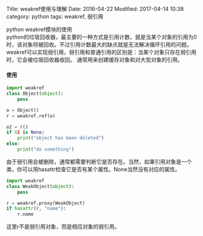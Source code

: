 Title: weakref使用与理解
Date: 2016-04-22
Modified: 2017-04-14 10:38
category: python
tags: weakref, 弱引用

python weakref模块的使用 <br>
python的垃圾回收器，最主要的一种方式是引用计数，就是当某个对象的引用为0时，该对象将被回收。不过引用计数最大的缺点就是无法解决循环引用的问题。   
weakref可以实现弱引用，弱引用和普通引用的区别是：当某个对象只存在弱引用时，它会被垃圾回收器收回。 通常用来创建缓存对象和对大型对象的引用。    

#### 使用    
```python
import weakref
class Object(object):
    pass

o = Object()
r = weakref.ref(o)

o2 = r()
if 02 is None:
    print("object has been deleted")
else:
    print("do something")
```
由于弱引用会被删除，通常都需要判断它是否存在。当然，如果引用对象是一个类，你可以用hasattr检查它是否有某个属性。None当然没有对应的属性。
```python
import weakref
class WeakObject(object):
    pass

r = weakref.proxy(WeakObject)
if hasattr(r, "name"):
    r.name
```
这里r不是弱引用对象，而是相应对象的弱引用。
